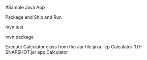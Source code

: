 #Sample Java App

Package and Ship and Run

mvn test

mvn package

Execute Calculator class from the Jar file java -cp Calculator-1.0-SNAPSHOT.jar app.Calculator